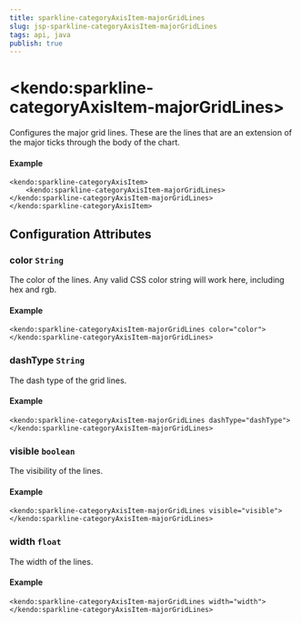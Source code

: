 ```yaml
---
title: sparkline-categoryAxisItem-majorGridLines
slug: jsp-sparkline-categoryAxisItem-majorGridLines
tags: api, java
publish: true
---
```


# \<kendo:sparkline-categoryAxisItem-majorGridLines\>

Configures the major grid lines.
These are the lines that are an extension of the major ticks through the body of the chart.

#### Example
    <kendo:sparkline-categoryAxisItem>
        <kendo:sparkline-categoryAxisItem-majorGridLines></kendo:sparkline-categoryAxisItem-majorGridLines>
    </kendo:sparkline-categoryAxisItem>

## Configuration Attributes

### color `String`

The color of the lines. Any valid CSS color string will work here, including hex and rgb.

#### Example
    <kendo:sparkline-categoryAxisItem-majorGridLines color="color">
    </kendo:sparkline-categoryAxisItem-majorGridLines>

### dashType `String`

The dash type of the grid lines.

#### Example
    <kendo:sparkline-categoryAxisItem-majorGridLines dashType="dashType">
    </kendo:sparkline-categoryAxisItem-majorGridLines>

### visible `boolean`

The visibility of the lines.

#### Example
    <kendo:sparkline-categoryAxisItem-majorGridLines visible="visible">
    </kendo:sparkline-categoryAxisItem-majorGridLines>

### width `float`

The width of the lines.

#### Example
    <kendo:sparkline-categoryAxisItem-majorGridLines width="width">
    </kendo:sparkline-categoryAxisItem-majorGridLines>

